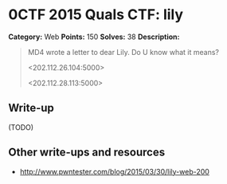 # 0CTF 2015 Quals CTF: lily

**Category:** Web
**Points:** 150
**Solves:** 38
**Description:** 

> MD4 wrote a letter to dear Lily. Do U know what it means?
>
> <202.112.26.104:5000>
>
> <202.112.28.113:5000>

## Write-up

(TODO)

## Other write-ups and resources

* <http://www.pwntester.com/blog/2015/03/30/lily-web-200>